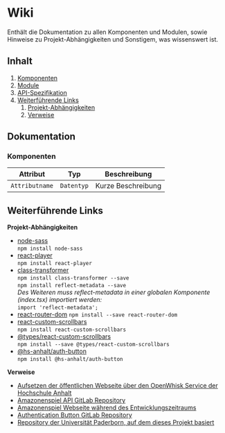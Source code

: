 # Wiki

Enthält die Dokumentation zu allen Komponenten und Modulen, sowie Hinweise zu Projekt-Abhängigkeiten und Sonstigem, was wissenswert ist.

## Inhalt

  1. [Komponenten](Komponenten.md)
  2. [Module](Module.md)
  3. [API-Spezifikation](API-Spezifikation.md)
  4. [Weiterführende Links](#weiterführende-links)
      1. [Projekt-Abhängigkeiten](#projekt-abhängigkeiten)
      2. [Verweise](#verweise)

## Dokumentation

### Komponenten

| Attribut | Typ | Beschreibung |
| ------ | ------ | ------ |
| `Attributname` | `Datentyp` | Kurze Beschreibung |

## Weiterführende Links

**Projekt-Abhängigkeiten**

- [node-sass](https://www.npmjs.com/package/node-sass)  
  `npm install node-sass`
- [react-player](https://www.npmjs.com/package/react-player)  
  `npm install react-player`
- [class-transformer](https://www.npmjs.com/package/class-transformer)  
  `npm install class-transformer --save`  
  `npm install reflect-metadata --save`  
  _Des Weiteren muss reflect-metadata in einer globalen Komponente (index.tsx) importiert werden:_  
  `import 'reflect-metadata';`
- [react-router-dom](https://www.npmjs.com/package/react-router-dom)
  `npm install --save react-router-dom`
- [react-custom-scrollbars](https://www.npmjs.com/package/react-custom-scrollbars)  
  `npm install react-custom-scrollbars`
- [@types/react-custom-scrollbars](https://www.npmjs.com/package/@types/react-custom-scrollbars)  
  `npm install --save @types/react-custom-scrollbars`
- [@hs-anhalt/auth-button](https://www.npmjs.com/package/@hs-anhalt/auth-button)  
  `npm install @hs-anhalt/auth-button`

**Verweise**

- [Aufsetzen der öffentlichen Webseite über den OpenWhisk Service der Hochschule Anhalt](https://gitlab.hs-anhalt.de/gitlab-integration/userdocumentation/-/blob/master/web-action/Node-Web-Programm.md)
- [Amazonenspiel API GitLab Repository](https://gitlab.hs-anhalt.de/zwischenprojekte/game-of-the-amazons-service)
- [Amazonenspiel Webseite während des Entwicklungszeitraums](https://webengineering.ins.hs-anhalt.de:40443/api/v1/web/whisk.system/911_master/website/)
- [Authentication Button GitLab Repository](https://gitlab.hs-anhalt.de/zwischenprojekte/authentication-button)
- [Repository der Universität Paderborn, auf dem dieses Projekt basiert](https://github.com/dice-group/Amazons/wiki)
